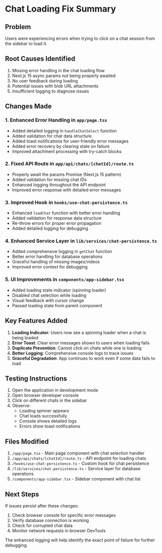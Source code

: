 # Chat Loading Fix Summary

## Problem
Users were experiencing errors when trying to click on a chat session from the sidebar to load it.

## Root Causes Identified
1. Missing error handling in the chat loading flow
2. Next.js 15 async params not being properly awaited
3. No user feedback during loading
4. Potential issues with blob URL attachments
5. Insufficient logging to diagnose issues

## Changes Made

### 1. Enhanced Error Handling in `app/page.tsx`
- Added detailed logging in `handleChatSelect` function
- Added validation for chat data structure
- Added toast notifications for user-friendly error messages
- Added error recovery by clearing state on failure
- Improved attachment processing with try-catch blocks

### 2. Fixed API Route in `app/api/chats/[chatId]/route.ts`
- Properly await the params Promise (Next.js 15 pattern)
- Added validation for missing chat IDs
- Enhanced logging throughout the API endpoint
- Improved error response with detailed error messages

### 3. Improved Hook in `hooks/use-chat-persistence.ts`
- Enhanced `loadChat` function with better error handling
- Added validation for response data structure
- Re-throw errors for proper error propagation
- Added detailed logging for debugging

### 4. Enhanced Service Layer in `lib/services/chat-persistence.ts`
- Added comprehensive logging in `getChat` function
- Better error handling for database operations
- Graceful handling of missing images/videos
- Improved error context for debugging

### 5. UI Improvements in `components/app-sidebar.tsx`
- Added loading state indicator (spinning loader)
- Disabled chat selection while loading
- Visual feedback with cursor change
- Passed loading state from parent component

## Key Features Added

1. **Loading Indicator**: Users now see a spinning loader when a chat is being loaded
2. **Error Toast**: Clear error messages shown to users when loading fails
3. **Duplicate Prevention**: Cannot click on chats while one is loading
4. **Better Logging**: Comprehensive console logs to trace issues
5. **Graceful Degradation**: App continues to work even if some data fails to load

## Testing Instructions

1. Open the application in development mode
2. Open browser developer console
3. Click on different chats in the sidebar
4. Observe:
   - Loading spinner appears
   - Chat loads successfully
   - Console shows detailed logs
   - Errors show toast notifications

## Files Modified

1. `/app/page.tsx` - Main page component with chat selection handler
2. `/app/api/chats/[chatId]/route.ts` - API endpoint for loading chats
3. `/hooks/use-chat-persistence.ts` - Custom hook for chat persistence
4. `/lib/services/chat-persistence.ts` - Service layer for database operations
5. `/components/app-sidebar.tsx` - Sidebar component with chat list

## Next Steps

If issues persist after these changes:
1. Check browser console for specific error messages
2. Verify database connection is working
3. Check for corrupted chat data
4. Monitor network requests in browser DevTools

The enhanced logging will help identify the exact point of failure for further debugging.